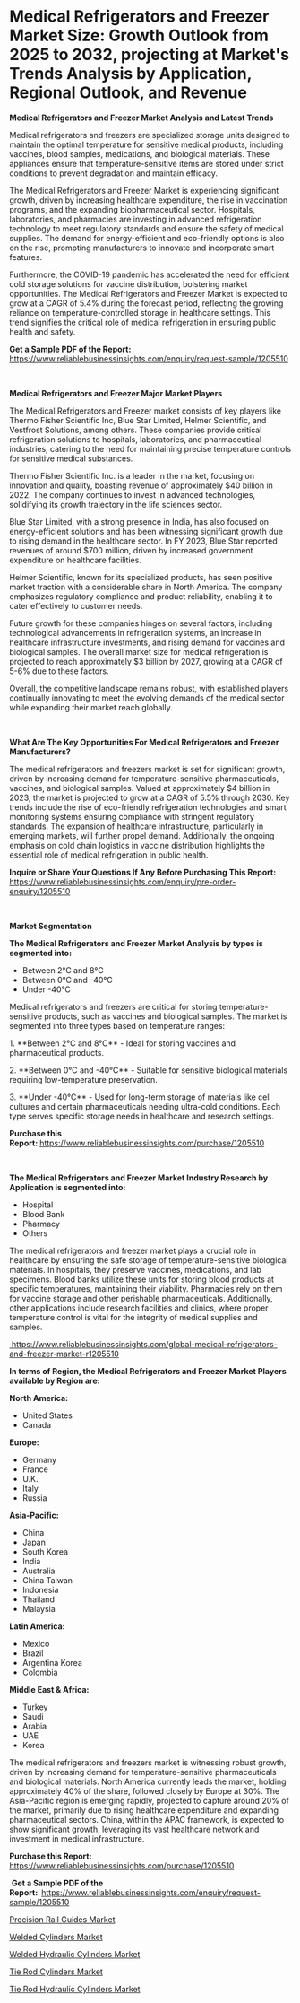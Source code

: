 <p><h1>Medical Refrigerators and Freezer Market Size: Growth Outlook from 2025 to 2032, projecting at Market's Trends Analysis by Application, Regional Outlook, and Revenue</h1></p><p><strong>Medical Refrigerators and Freezer Market Analysis and Latest Trends</strong></p>
<p><p>Medical refrigerators and freezers are specialized storage units designed to maintain the optimal temperature for sensitive medical products, including vaccines, blood samples, medications, and biological materials. These appliances ensure that temperature-sensitive items are stored under strict conditions to prevent degradation and maintain efficacy.</p><p>The Medical Refrigerators and Freezer Market is experiencing significant growth, driven by increasing healthcare expenditure, the rise in vaccination programs, and the expanding biopharmaceutical sector. Hospitals, laboratories, and pharmacies are investing in advanced refrigeration technology to meet regulatory standards and ensure the safety of medical supplies. The demand for energy-efficient and eco-friendly options is also on the rise, prompting manufacturers to innovate and incorporate smart features.</p><p>Furthermore, the COVID-19 pandemic has accelerated the need for efficient cold storage solutions for vaccine distribution, bolstering market opportunities. The Medical Refrigerators and Freezer Market is expected to grow at a CAGR of 5.4% during the forecast period, reflecting the growing reliance on temperature-controlled storage in healthcare settings. This trend signifies the critical role of medical refrigeration in ensuring public health and safety.</p></p>
<p><strong>Get a Sample PDF of the Report:&nbsp;</strong> <a href="https://www.reliablebusinessinsights.com/enquiry/request-sample/1205510?utm_campaign=3116&utm_medium=2&utm_source=Github&utm_content=ia&utm_term=26032025&utm_id=medical-refrigerators-and-freezer">https://www.reliablebusinessinsights.com/enquiry/request-sample/1205510</a></p>
<p>&nbsp;</p>
<p><strong>Medical Refrigerators and Freezer Major Market Players</strong></p>
<p><p>The Medical Refrigerators and Freezer market consists of key players like Thermo Fisher Scientific Inc, Blue Star Limited, Helmer Scientific, and Vestfrost Solutions, among others. These companies provide critical refrigeration solutions to hospitals, laboratories, and pharmaceutical industries, catering to the need for maintaining precise temperature controls for sensitive medical substances.</p><p>Thermo Fisher Scientific Inc. is a leader in the market, focusing on innovation and quality, boasting revenue of approximately $40 billion in 2022. The company continues to invest in advanced technologies, solidifying its growth trajectory in the life sciences sector. </p><p>Blue Star Limited, with a strong presence in India, has also focused on energy-efficient solutions and has been witnessing significant growth due to rising demand in the healthcare sector. In FY 2023, Blue Star reported revenues of around $700 million, driven by increased government expenditure on healthcare facilities.</p><p>Helmer Scientific, known for its specialized products, has seen positive market traction with a considerable share in North America. The company emphasizes regulatory compliance and product reliability, enabling it to cater effectively to customer needs.</p><p>Future growth for these companies hinges on several factors, including technological advancements in refrigeration systems, an increase in healthcare infrastructure investments, and rising demand for vaccines and biological samples. The overall market size for medical refrigeration is projected to reach approximately $3 billion by 2027, growing at a CAGR of 5-6% due to these factors. </p><p>Overall, the competitive landscape remains robust, with established players continually innovating to meet the evolving demands of the medical sector while expanding their market reach globally.</p></p>
<p>&nbsp;</p>
<p><strong>What Are The Key Opportunities For Medical Refrigerators and Freezer Manufacturers?</strong></p>
<p><p>The medical refrigerators and freezers market is set for significant growth, driven by increasing demand for temperature-sensitive pharmaceuticals, vaccines, and biological samples. Valued at approximately $4 billion in 2023, the market is projected to grow at a CAGR of 5.5% through 2030. Key trends include the rise of eco-friendly refrigeration technologies and smart monitoring systems ensuring compliance with stringent regulatory standards. The expansion of healthcare infrastructure, particularly in emerging markets, will further propel demand. Additionally, the ongoing emphasis on cold chain logistics in vaccine distribution highlights the essential role of medical refrigeration in public health.</p></p>
<p><strong>Inquire or Share Your Questions If Any Before Purchasing This Report:</strong> <a href="https://www.reliablebusinessinsights.com/enquiry/pre-order-enquiry/1205510?utm_campaign=3116&utm_medium=2&utm_source=Github&utm_content=ia&utm_term=26032025&utm_id=medical-refrigerators-and-freezer">https://www.reliablebusinessinsights.com/enquiry/pre-order-enquiry/1205510</a></p>
<p>&nbsp;</p>
<p><strong>Market Segmentation</strong></p>
<p><strong>The Medical Refrigerators and Freezer Market Analysis by types is segmented into:</strong></p>
<p><ul><li>Between 2°C and 8°C</li><li>Between 0°C and -40°C</li><li>Under -40°C</li></ul></p>
<p><p>Medical refrigerators and freezers are critical for storing temperature-sensitive products, such as vaccines and biological samples. The market is segmented into three types based on temperature ranges: </p><p>1. **Between 2°C and 8°C** - Ideal for storing vaccines and pharmaceutical products.  </p><p>2. **Between 0°C and -40°C** - Suitable for sensitive biological materials requiring low-temperature preservation.  </p><p>3. **Under -40°C** - Used for long-term storage of materials like cell cultures and certain pharmaceuticals needing ultra-cold conditions. Each type serves specific storage needs in healthcare and research settings.</p></p>
<p><strong>Purchase this Report:&nbsp;</strong><a href="https://www.reliablebusinessinsights.com/purchase/1205510?utm_campaign=3116&utm_medium=2&utm_source=Github&utm_content=ia&utm_term=26032025&utm_id=medical-refrigerators-and-freezer">https://www.reliablebusinessinsights.com/purchase/1205510</a></p>
<p>&nbsp;</p>
<p><strong>The Medical Refrigerators and Freezer Market Industry Research by Application is segmented into:</strong></p>
<p><ul><li>Hospital</li><li>Blood Bank</li><li>Pharmacy</li><li>Others</li></ul></p>
<p><p>The medical refrigerators and freezer market plays a crucial role in healthcare by ensuring the safe storage of temperature-sensitive biological materials. In hospitals, they preserve vaccines, medications, and lab specimens. Blood banks utilize these units for storing blood products at specific temperatures, maintaining their viability. Pharmacies rely on them for vaccine storage and other perishable pharmaceuticals. Additionally, other applications include research facilities and clinics, where proper temperature control is vital for the integrity of medical supplies and samples.</p></p>
<p><a href="https://www.reliablebusinessinsights.com/global-medical-refrigerators-and-freezer-market-r1205510?utm_campaign=3116&utm_medium=2&utm_source=Github&utm_content=ia&utm_term=26032025&utm_id=medical-refrigerators-and-freezer">&nbsp;https://www.reliablebusinessinsights.com/global-medical-refrigerators-and-freezer-market-r1205510</a></p>
<p><strong>In terms of Region, the Medical Refrigerators and Freezer Market Players available by Region are:</strong></p>
<p>
    <p> <strong> North America: </strong>
        <ul>
            <li>United States</li>
            <li>Canada</li>
        </ul>
        </p> 
    <p> <strong> Europe: </strong>
        <ul>
            <li>Germany</li>
            <li>France</li>
            <li>U.K.</li>
            <li>Italy</li>
            <li>Russia</li>
        </ul>
        </p> 
    <p> <strong> Asia-Pacific: </strong>
        <ul>
            <li>China</li>
            <li>Japan</li>
            <li>South Korea</li>
            <li>India</li>
            <li>Australia</li>
            <li>China Taiwan</li>
            <li>Indonesia</li>
            <li>Thailand</li>
            <li>Malaysia</li>
        </ul>
        </p> 
    <p> <strong> Latin America: </strong>
        <ul>
            <li>Mexico</li>
            <li>Brazil</li>
            <li>Argentina Korea</li>
            <li>Colombia</li>
        </ul>
        </p> 
    <p> <strong> Middle East & Africa: </strong>
        <ul>
            <li>Turkey</li>
            <li>Saudi</li>
            <li>Arabia</li>
            <li>UAE</li>
            <li>Korea</li>
        </ul>
    </p>
    </p>
<p><p>The medical refrigerators and freezers market is witnessing robust growth, driven by increasing demand for temperature-sensitive pharmaceuticals and biological materials. North America currently leads the market, holding approximately 40% of the share, followed closely by Europe at 30%. The Asia-Pacific region is emerging rapidly, projected to capture around 20% of the market, primarily due to rising healthcare expenditure and expanding pharmaceutical sectors. China, within the APAC framework, is expected to show significant growth, leveraging its vast healthcare network and investment in medical infrastructure.</p></p>
<p><strong>Purchase this Report: </strong><a href="https://www.reliablebusinessinsights.com/purchase/1205510?utm_campaign=3116&utm_medium=2&utm_source=Github&utm_content=ia&utm_term=26032025&utm_id=medical-refrigerators-and-freezer">https://www.reliablebusinessinsights.com/purchase/1205510</a></p>
<p>&nbsp;<strong>Get a Sample PDF of the Report:&nbsp;&nbsp;</strong><a href="https://www.reliablebusinessinsights.com/enquiry/request-sample/1205510?utm_campaign=3116&utm_medium=2&utm_source=Github&utm_content=ia&utm_term=26032025&utm_id=medical-refrigerators-and-freezer">https://www.reliablebusinessinsights.com/enquiry/request-sample/1205510</a></p>
<p><strong></strong></p>
<p><p><a href="https://www.linkedin.com/pulse/precision-rail-guides-market-growth-analysis-2025-2032-trends-gbitf?utm_campaign=3116&utm_medium=2&utm_source=Github&utm_content=ia&utm_term=26032025&utm_id=medical-refrigerators-and-freezer">Precision Rail Guides Market</a></p><p><a href="https://www.linkedin.com/pulse/size-globalwelded-cylinders-market-compounded-annual-p7ewf?utm_campaign=3116&utm_medium=2&utm_source=Github&utm_content=ia&utm_term=26032025&utm_id=medical-refrigerators-and-freezer">Welded Cylinders Market</a></p><p><a href="https://www.linkedin.com/pulse/welded-hydraulic-cylinders-market-segmentation-in-depth-analysis-ldmzf?utm_campaign=3116&utm_medium=2&utm_source=Github&utm_content=ia&utm_term=26032025&utm_id=medical-refrigerators-and-freezer">Welded Hydraulic Cylinders Market</a></p><p><a href="https://www.linkedin.com/pulse/in-depth-analysis-tie-rod-cylinders-market-size-tu1jf?utm_campaign=3116&utm_medium=2&utm_source=Github&utm_content=ia&utm_term=26032025&utm_id=medical-refrigerators-and-freezer">Tie Rod Cylinders Market</a></p><p><a href="https://www.linkedin.com/pulse/comprehensive-examination-tie-rod-hydraulic-cylinders-hqc3f?utm_campaign=3116&utm_medium=2&utm_source=Github&utm_content=ia&utm_term=26032025&utm_id=medical-refrigerators-and-freezer">Tie Rod Hydraulic Cylinders Market</a></p></p>